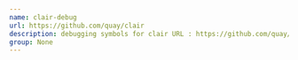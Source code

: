 ```yaml
---
name: clair-debug
url: https://github.com/quay/clair
description: debugging symbols for clair URL : https://github.com/quay/clair Groups : None
group: None
---
```

